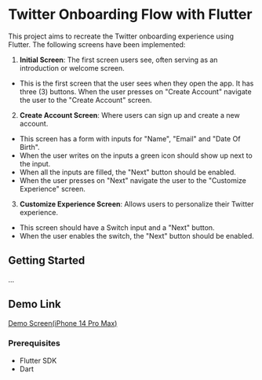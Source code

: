 # Twitter Onboarding Flow with Flutter

This project aims to recreate the Twitter onboarding experience using Flutter. The following screens have been implemented:

1. **Initial Screen**: The first screen users see, often serving as an introduction or welcome screen.

-   This is the first screen that the user sees when they open the app. It has three (3) buttons. When the user presses on "Create Account" navigate the user to the "Create Account" screen.

2. **Create Account Screen**: Where users can sign up and create a new account.

-   This screen has a form with inputs for "Name", "Email" and "Date Of Birth".
-   When the user writes on the inputs a green icon should show up next to the input.
-   When all the inputs are filled, the "Next" button should be enabled.
-   When the user presses on "Next" navigate the user to the "Customize Experience" screen.

3. **Customize Experience Screen**: Allows users to personalize their Twitter experience.

-   This screen should have a Switch input and a "Next" button.
-   When the user enables the switch, the "Next" button should be enabled.

## Getting Started

...

## Demo Link

[Demo Screen(iPhone 14 Pro Max)](https://imgur.com/mKHeTXC)

### Prerequisites

-   Flutter SDK
-   Dart
